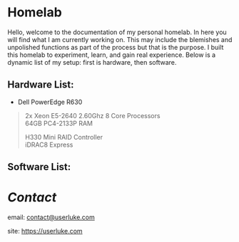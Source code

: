 # Homelab

Hello, welcome to the documentation of my personal homelab. In here you will find what I am currently working on. This may include the blemishes and unpolished functions as part of the process but that is the purpose. I built this homelab to experiment, learn, and gain real experience. Below is a dynamic list of my setup: first is hardware, then software. 


## Hardware List:
* Dell PowerEdge R630
> 2x Xeon E5-2640 2.60Ghz 8 Core Processors  
> 64GB PC4-2133P RAM  
>  
>  
> H330 Mini RAID Controller  
> iDRAC8 Express  



## Software List:


# *Contact* 

email: contact@userluke.com

site: https://userluke.com
